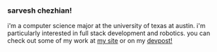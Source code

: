 ### sarvesh chezhian!
i'm a computer science major at the university of texas at austin. i'm particularly interested in full stack development and robotics. you can check out some of my work at [my site](https://svvc.dev)
or on my [devpost!](https://devpost.com/savvychez)


<!--
**savvychez/savvychez** is a ✨ _special_ ✨ repository because its `README.md` (this file) appears on your GitHub profile.

Here are some ideas to get you started:

- 🔭 I’m currently working on ...
- 🌱 I’m currently learning ...
- 👯 I’m looking to collaborate on ...
- 🤔 I’m looking for help with ...
- 💬 Ask me about ...
- 📫 How to reach me: ...
- 😄 Pronouns: ...
- ⚡ Fun fact: ...
-->
